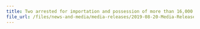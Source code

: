 ```yaml
---
title: Two arrested for importation and possession of more than 16,000 counterfeit perfume and cosmetic products 
file_url: /files/news-and-media/media-releases/2019-08-20-Media-Release.pdf
---
```

